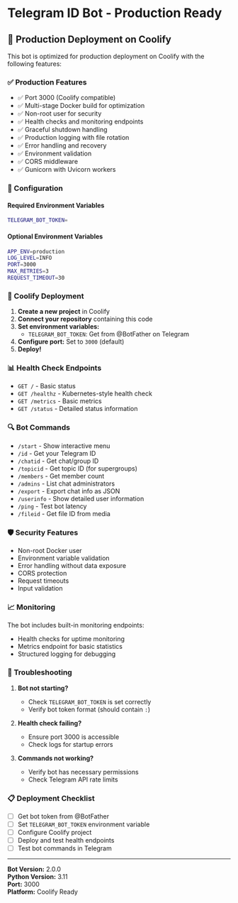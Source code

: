 # Telegram ID Bot - Production Ready

## 🚀 Production Deployment on Coolify

This bot is optimized for production deployment on Coolify with the following features:

### ✅ Production Features
- ✅ Port 3000 (Coolify compatible)
- ✅ Multi-stage Docker build for optimization
- ✅ Non-root user for security
- ✅ Health checks and monitoring endpoints
- ✅ Graceful shutdown handling
- ✅ Production logging with file rotation
- ✅ Error handling and recovery
- ✅ Environment validation
- ✅ CORS middleware
- ✅ Gunicorn with Uvicorn workers

### 🔧 Configuration

#### Required Environment Variables
```bash
TELEGRAM_BOT_TOKEN=
```

#### Optional Environment Variables
```bash
APP_ENV=production
LOG_LEVEL=INFO
PORT=3000
MAX_RETRIES=3
REQUEST_TIMEOUT=30
```

### 🐳 Coolify Deployment

1. **Create a new project** in Coolify
2. **Connect your repository** containing this code
3. **Set environment variables:**
   - `TELEGRAM_BOT_TOKEN`: Get from @BotFather on Telegram
4. **Configure port:** Set to `3000` (default)
5. **Deploy!**

### 📊 Health Check Endpoints

- `GET /` - Basic status
- `GET /healthz` - Kubernetes-style health check
- `GET /metrics` - Basic metrics
- `GET /status` - Detailed status information

### 🔍 Bot Commands

- `/start` - Show interactive menu
- `/id` - Get your Telegram ID
- `/chatid` - Get chat/group ID
- `/topicid` - Get topic ID (for supergroups)
- `/members` - Get member count
- `/admins` - List chat administrators
- `/export` - Export chat info as JSON
- `/userinfo` - Show detailed user information
- `/ping` - Test bot latency
- `/fileid` - Get file ID from media

### 🛡️ Security Features

- Non-root Docker user
- Environment variable validation
- Error handling without data exposure
- CORS protection
- Request timeouts
- Input validation

### 📈 Monitoring

The bot includes built-in monitoring endpoints:
- Health checks for uptime monitoring
- Metrics endpoint for basic statistics
- Structured logging for debugging

### 🚨 Troubleshooting

1. **Bot not starting?**
   - Check `TELEGRAM_BOT_TOKEN` is set correctly
   - Verify bot token format (should contain `:`)

2. **Health check failing?**
   - Ensure port 3000 is accessible
   - Check logs for startup errors

3. **Commands not working?**
   - Verify bot has necessary permissions
   - Check Telegram API rate limits

### 📋 Deployment Checklist

- [ ] Get bot token from @BotFather
- [ ] Set `TELEGRAM_BOT_TOKEN` environment variable
- [ ] Configure Coolify project
- [ ] Deploy and test health endpoints
- [ ] Test bot commands in Telegram

---

**Bot Version:** 2.0.0  
**Python Version:** 3.11  
**Port:** 3000  
**Platform:** Coolify Ready